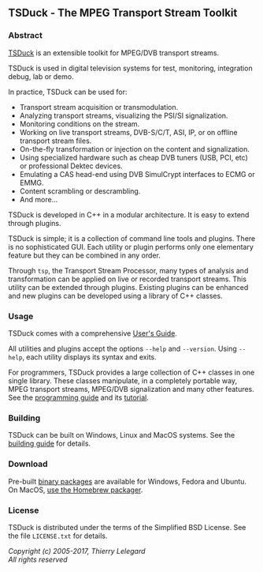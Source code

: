## TSDuck - The MPEG Transport Stream Toolkit

### Abstract

[TSDuck](https://tsduck.github.io/) is an extensible toolkit for MPEG/DVB transport streams.

TSDuck is used in digital television systems for test, monitoring, integration debug, lab or demo.

In practice, TSDuck can be used for:

- Transport stream acquisition or transmodulation.
- Analyzing transport streams, visualizing the PSI/SI signalization.
- Monitoring conditions on the stream.
- Working on live transport streams, DVB-S/C/T, ASI, IP, or on offline transport stream files.
- On-the-fly transformation or injection on the content and signalization.
- Using specialized hardware such as cheap DVB tuners (USB, PCI, etc) or professional Dektec devices.
- Emulating a CAS head-end using DVB SimulCrypt interfaces to ECMG or EMMG.
- Content scrambling or descrambling.
- And more...

TSDuck is developed in C++ in a modular architecture. It is easy to extend
through plugins.

TSDuck is simple; it is a collection of command line tools and plugins. There is
no sophisticated GUI. Each utility or plugin performs only one elementary feature
but they can be combined in any order.

Through `tsp`, the Transport Stream Processor, many types of analysis and
transformation can be applied on live or recorded transport streams.
This utility can be extended through plugins. Existing plugins can be
enhanced and new plugins can be developed using a library of C++ classes.

### Usage

TSDuck comes with a comprehensive [User's Guide](https://github.com/tsduck/tsduck/raw/master/doc/tsduck.pdf).

All utilities and plugins accept the options `--help` and `--version`.
Using `--help`, each utility displays its syntax and exits.

For programmers, TSDuck provides a large collection of C++ classes in one single library.
These classes manipulate, in a completely portable way, MPEG transport streams, MPEG/DVB
signalization and many other features. See the
[programming guide](https://tsduck.github.io/doxy/html/)
and its [tutorial](https://tsduck.github.io/doxy/html/libtutorial.html).

### Building

TSDuck can be built on Windows, Linux and MacOS systems. See the
[building guide](https://tsduck.github.io/doxy/html/building.html) for details.

### Download

Pre-built [binary packages](https://github.com/tsduck/tsduck/releases)
are available for Windows, Fedora and Ubuntu. On MacOS,
[use the Homebrew packager](https://github.com/tsduck/homebrew-tsduck/blob/master/README.md).

### License

TSDuck is distributed under the terms of the Simplified BSD License.
See the file `LICENSE.txt` for details.

*Copyright (c) 2005-2017, Thierry Lelegard*<br/>
*All rights reserved*
